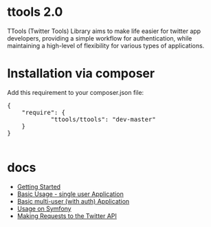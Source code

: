 ttools 2.0
======

TTools (Twitter Tools) Library aims to make life easier for twitter app developers, providing a simple workflow for authentication, while maintaining a high-level of flexibility for various types of applications.

Installation via composer
=====

Add this requirement to your composer.json file:

<pre>
{
    "require": {
            "ttools/ttools": "dev-master"
    }
}

</pre>


docs
=====

- [Getting Started](https://github.com/ttools/ttools/blob/master/doc/getting_started.md)
- [Basic Usage - single user Application](https://github.com/ttools/ttools/blob/master/doc/basic_singleuser.md)
- [Basic multi-user (with auth) Application](https://github.com/ttools/ttools/blob/master/doc/basic_multiuser.md)
- [Usage on Symfony](https://github.com/ttools/ttools/blob/master/doc/example_symfony.md)
- [Making Requests to the Twitter API](https://github.com/ttools/ttools/blob/master/doc/making_requests.md)


